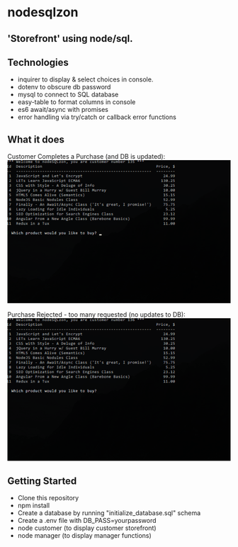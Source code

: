 # nodesqlzon
## 'Storefront' using node/sql.

## Technologies
- inquirer to display & select choices in console.
- dotenv to obscure db password
- mysql to connect to SQL database
- easy-table to format columns in console
- es6 await/async with promises
- error handling via try/catch or callback error functions

## What it does

Customer Completes a Purchase (and DB is updated):
![Customer Completing a Purchase](images/customer_buying_product.gif "Customer Completes a Purchase")

Purchase Rejected - too many requested (no updates to DB):
![Customer Purchase Rejected](images/customer_purchase_rejected.gif "Customer Purchase Rejected")

## Getting Started

- Clone this repository
- npm install
- Create a database by running "initialize_database.sql" schema
- Create a .env file with DB_PASS=yourpassword
- node customer (to display customer storefront)
- node manager (to display manager functions)
